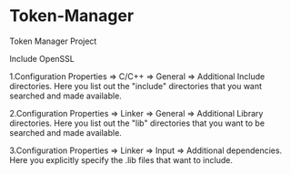 # Token-Manager
Token Manager Project

Include OpenSSL

1.Configuration Properties => C/C++ => General => Additional Include directories. 
Here you list out the "include" directories that you want searched and made available.

2.Configuration Properties => Linker => General => Additional Library directories. 
Here you list out the "lib" directories that you want to be searched and made available.

3.Configuration Properties => Linker => Input => Additional dependencies. 
Here you explicitly specify the .lib files that want to include.
